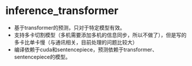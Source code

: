 # inference_transformer
* 基于transformer的预测，只对于特定模型有效。
* 支持多卡切割模型（多机需要添加多机的信息同步，所以不做了），但是写的多卡比单卡慢（与通讯相关，目前处理的问题比较大）
* 编译依赖于cuda和sentencepiece，预测依赖于transformer、sentencepiece的模型。
